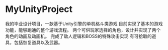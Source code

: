 # MyUnityProject
我的毕业设计项目，一款基于Unity引擎的单机格斗类游戏
目前实现了基本的游戏功能，能够跑通的整个游戏流程。
两个可供玩家选择的角色，设计并实现了两个角色的动画及动画机。
完成了敌人逻辑和BOSS的特殊攻击实现
有可拾取的道具，包括恢复道具以及武器。
